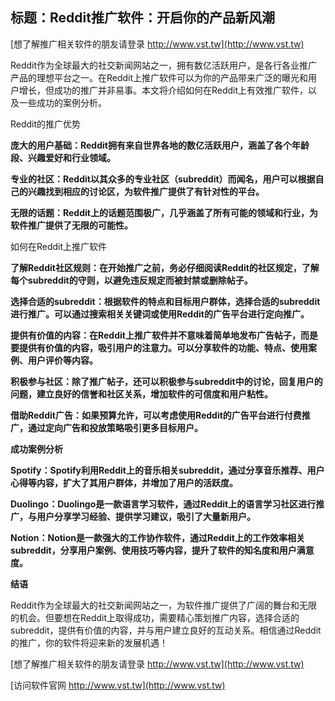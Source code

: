 ## **标题：Reddit推广软件：开启你的产品新风潮**

[想了解推广相关软件的朋友请登录 http://www.vst.tw](http://www.vst.tw)

Reddit作为全球最大的社交新闻网站之一，拥有数亿活跃用户，是各行各业推广产品的理想平台之一。在Reddit上推广软件可以为你的产品带来广泛的曝光和用户增长，但成功的推广并非易事。本文将介绍如何在Reddit上有效推广软件，以及一些成功的案例分析。

Reddit的推广优势

**庞大的用户基础：Reddit拥有来自世界各地的数亿活跃用户，涵盖了各个年龄段、兴趣爱好和行业领域。**

**专业的社区：Reddit以其众多的专业社区（subreddit）而闻名，用户可以根据自己的兴趣找到相应的讨论区，为软件推广提供了有针对性的平台。**

**无限的话题：Reddit上的话题范围极广，几乎涵盖了所有可能的领域和行业，为软件推广提供了无限的可能性。**

如何在Reddit上推广软件

**了解Reddit社区规则：在开始推广之前，务必仔细阅读Reddit的社区规定，了解每个subreddit的守则，以避免违反规定而被封禁或删除帖子。**

**选择合适的subreddit：根据软件的特点和目标用户群体，选择合适的subreddit进行推广。可以通过搜索相关关键词或使用Reddit的广告平台进行定向推广。**

**提供有价值的内容：在Reddit上推广软件并不意味着简单地发布广告帖子，而是要提供有价值的内容，吸引用户的注意力。可以分享软件的功能、特点、使用案例、用户评价等内容。**

**积极参与社区：除了推广帖子，还可以积极参与subreddit中的讨论，回复用户的问题，建立良好的信誉和社区关系，增加软件的可信度和用户粘性。**

**借助Reddit广告：如果预算允许，可以考虑使用Reddit的广告平台进行付费推广，通过定向广告和投放策略吸引更多目标用户。**

**成功案例分析**

**Spotify：Spotify利用Reddit上的音乐相关subreddit，通过分享音乐推荐、用户心得等内容，扩大了其用户群体，并增加了用户的活跃度。**

**Duolingo：Duolingo是一款语言学习软件，通过Reddit上的语言学习社区进行推广，与用户分享学习经验、提供学习建议，吸引了大量新用户。**

**Notion：Notion是一款强大的工作协作软件，通过Reddit上的工作效率相关subreddit，分享用户案例、使用技巧等内容，提升了软件的知名度和用户满意度。**

**结语**

Reddit作为全球最大的社交新闻网站之一，为软件推广提供了广阔的舞台和无限的机会。但要想在Reddit上取得成功，需要精心策划推广内容，选择合适的subreddit，提供有价值的内容，并与用户建立良好的互动关系。相信通过Reddit的推广，你的软件将迎来新的发展机遇！

[想了解推广相关软件的朋友请登录 http://www.vst.tw](http://www.vst.tw)


[访问软件官网 http://www.vst.tw](http://www.vst.tw)
